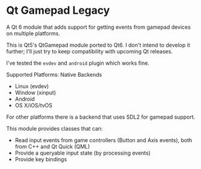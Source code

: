 # Qt Gamepad Legacy

A Qt 6 module that adds support for getting events from gamepad devices on multiple platforms.

This is Qt5's QtGamepad module ported to Qt6. I don't intend to develop it further; I'll just try to
keep compatibility with upcoming Qt releases.

I've tested the `evdev` and `android` plugin which works fine.

Supported Platforms:
Native Backends
 - Linux (evdev)
 - Window (xinput)
 - Android
 - OS X/iOS/tvOS

For other platforms there is a backend that uses SDL2 for gamepad support.

This module provides classes that can:
 - Read input events from game controllers (Button and Axis events), both from C++ and Qt Quick (QML)
 - Provide a queryable input state (by processing events)
 - Provide key bindings
